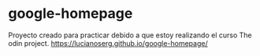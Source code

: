 # google-homepage
Proyecto creado para practicar debido a que estoy realizando el curso The odin project.
https://lucianoserg.github.io/google-homepage/
